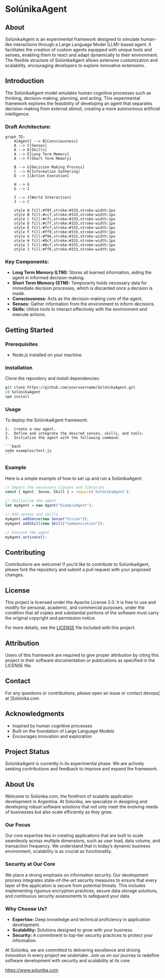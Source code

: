 # SolúnikaAgent

## About
SolúnikaAgent is an experimental framework designed to simulate human-like interactions through a Large Language Model (LLM)-based agent. It facilitates the creation of custom agents equipped with unique tools and senses, enabling them to react and adapt dynamically to their environment. The flexible structure of SolúnikaAgent allows extensive customization and scalability, encouraging developers to explore innovative extensions.

## Introduction
The SolúnikaAgent model emulates human cognitive processes such as thinking, decision-making, planning, and acting. This experimental framework explores the feasibility of developing an agent that separates decision-making from external stimuli, creating a more autonomous artificial intelligence.

### Draft Architecture:
```mermaid
graph TD;
    A[Agent] --> B[Consciousness]
    A --> C[Senses]
    A --> D[Skills]
    A --> E[Long Term Memory]
    A --> F[Short Term Memory]

    B --> G[Decision Making Process]
    C --> H[Information Gathering]
    D --> I[Action Execution]

    H --> G
    G --> I

    I --> J[World Interaction]
    J --> C

    style A fill:#f9f,stroke:#333,stroke-width:2px
    style B fill:#ccf,stroke:#333,stroke-width:1px
    style C fill:#cfc,stroke:#333,stroke-width:1px
    style D fill:#cff,stroke:#333,stroke-width:1px
    style E fill:#fcf,stroke:#333,stroke-width:1px
    style F fill:#ff9,stroke:#333,stroke-width:1px
    style G fill:#f96,stroke:#333,stroke-width:1px
    style H fill:#9cf,stroke:#333,stroke-width:1px
    style I fill:#6cf,stroke:#333,stroke-width:1px
    style J fill:#ff6,stroke:#333,stroke-width:1px
```

### Key Components:
- **Long Term Memory (LTM):** Stores all learned information, aiding the agent in informed decision-making.
- **Short Term Memory (STM):** Temporarily holds necessary data for immediate decision processes, which is discarded once a decision is made.
- **Consciousness:** Acts as the decision-making core of the agent.
- **Senses:** Gather information from the environment to inform decisions.
- **Skills:** Utilize tools to interact effectively with the environment and execute actions.

## Getting Started

### Prerequisites
- Node.js installed on your machine.

### Installation
Clone the repository and install dependencies:
```bash
git clone https://github.com/yourusername/SolúnikaAgent.git
cd SolúnikaAgent
npm install
```

### Usage

To deploy the SolúnikaAgent framework:

	1.	Create a new agent.
	2.	Define and integrate the desired senses, skills, and tools.
	3.	Initialize the agent with the following command:

	```bash
	node examples/test.js
	```


### Example	

Here is a simple example of how to set up and run a SolúnikaAgent:

```javascript
// Import the necessary classes and libraries
const { Agent, Sense, Skill } = require('SolúnikaAgent');

// Initialize the agent
let myAgent = new Agent("ExampleAgent");

// Add senses and skills
myAgent.addSense(new Sense("Vision"));
myAgent.addSkill(new Skill("Communication"));

// Execute the agent
myAgent.activate();
```

## Contributing
Contributions are welcome! If you’d like to contribute to SolúnikaAgent, please fork the repository and submit a pull request with your proposed changes.

## License

This project is licensed under the Apache License 2.0. It is free to use and modify for personal, academic, and commercial purposes, under the condition that all copies and substantial portions of the software must carry the original copyright and permission notice.

For more details, see the [LICENSE](LICENSE) file included with this project.

## Attribution

Users of this framework are required to give proper attribution by citing this project in their software documentation or publications as specified in the LICENSE file.

## Contact

For any questions or contributions, please open an issue or contact devops[ at ]Solúnika.com

## Acknowledgments

- Inspired by human cognitive processes
- Built on the foundation of Large Language Models
- Encourages innovation and exploration


## Project Status
SolúnikaAgent is currently in its experimental phase. We are actively seeking contributions and feedback to improve and expand the framework.

## About Us

Welcome to Solúnika.com, the forefront of scalable application development in Argentina. At Solúnika, we specialize in designing and developing robust software solutions that not only meet the evolving needs of businesses but also scale efficiently as they grow.

### Our Focus
Our core expertise lies in creating applications that are built to scale seamlessly across multiple dimensions, such as user load, data volume, and transaction frequency. We understand that in today’s dynamic business environment, scalability is as crucial as functionality.

### Security at Our Core
We place a strong emphasis on information security. Our development process integrates state-of-the-art security measures to ensure that every layer of the application is secure from potential threats. This includes implementing rigorous encryption practices, secure data storage solutions, and continuous security assessments to safeguard your data.

### Why Choose Us?
- **Expertise:** Deep knowledge and technical proficiency in application development.
- **Scalability:** Solutions designed to grow with your business.
- **Security:** A commitment to top-tier security practices to protect your information.

At Solúnika, we are committed to delivering excellence and driving innovation in every project we undertake. Join us on our journey to redefine software development with security and scalability at its core.

https://www.solunika.com
